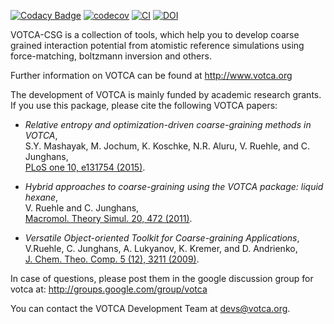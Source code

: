 [![Codacy Badge](https://api.codacy.com/project/badge/Grade/2fff2f588e7e40bd93292016052e6224)](https://www.codacy.com/manual/votca-package/csg?utm_source=github.com&amp;utm_medium=referral&amp;utm_content=votca/csg&amp;utm_campaign=Badge_Grade)
[![codecov](https://codecov.io/gh/votca/csg/branch/master/graph/badge.svg)](https://codecov.io/gh/votca/csg)
[![CI](https://github.com/votca/csg/workflows/CI/badge.svg)](https://github.com/votca/csg/actions?query=branch%3Agithub_actions+workflow%3ACI)
[![DOI](https://zenodo.org/badge/41003167.svg)](https://zenodo.org/badge/latestdoi/41003167)

VOTCA-CSG is a collection of tools, which help you to develop coarse grained interaction potential from atomistic reference simulations using force-matching, boltzmann inversion and others. 

Further information on VOTCA can be found at <http://www.votca.org>

The development of VOTCA is mainly funded by academic research grants. If you
use this package, please cite the following VOTCA papers:

* _Relative entropy and optimization-driven coarse-graining methods in VOTCA_,  
  S.Y. Mashayak, M. Jochum, K. Koschke, N.R. Aluru, V. Ruehle, and C.
  Junghans,  
  [PLoS one 10, e131754 (2015)](http://dx.doi.org/10.1371/journal.pone.0131754).

* _Hybrid approaches to coarse-graining using the VOTCA package: liquid
  hexane_,  
  V. Ruehle and C. Junghans,  
  [Macromol. Theory Simul. 20, 472 (2011)](http://dx.doi.org/10.1002/mats.201100011).

* _Versatile Object-oriented Toolkit for Coarse-graining Applications_,  
  V.Ruehle, C. Junghans, A. Lukyanov, K. Kremer, and D. Andrienko,  
  [J. Chem. Theo. Comp. 5 (12), 3211 (2009)](http://dx.doi.org/10.1021/ct900369w).

In case of questions, please post them in the google discussion group for votca
at: <http://groups.google.com/group/votca>

You can contact the VOTCA Development Team at devs@votca.org.
